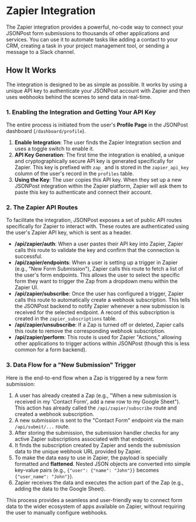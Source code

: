 # Zapier Integration

The Zapier integration provides a powerful, no-code way to connect your JSONPost form submissions to thousands of other applications and services. You can use it to automate tasks like adding a contact to your CRM, creating a task in your project management tool, or sending a message to a Slack channel.

## How It Works

The integration is designed to be as simple as possible. It works by using a unique API key to authenticate your JSONPost account with Zapier and then uses webhooks behind the scenes to send data in real-time.

### 1. Enabling the Integration and Getting Your API Key

The entire process is initiated from the user's **Profile Page** in the JSONPost dashboard (`/dashboard/profile`).

1.  **Enable Integration**: The user finds the Zapier Integration section and uses a toggle switch to enable it.
2.  **API Key Generation**: The first time the integration is enabled, a unique and cryptographically secure API key is generated specifically for Zapier. This key is prefixed with `zap_` and is stored in the `zapier_api_key` column of the user's record in the `profiles` table.
3.  **Using the Key**: The user copies this API key. When they set up a new JSONPost integration within the Zapier platform, Zapier will ask them to paste this key to authenticate and connect their account.

### 2. The Zapier API Routes

To facilitate the integration, JSONPost exposes a set of public API routes specifically for Zapier to interact with. These routes are authenticated using the user's Zapier API key, which is sent as a header.

-   **/api/zapier/auth**: When a user pastes their API key into Zapier, Zapier calls this route to validate the key and confirm that the connection is successful.
-   **/api/zapier/endpoints**: When a user is setting up a trigger in Zapier (e.g., "New Form Submission"), Zapier calls this route to fetch a list of the user's form endpoints. This allows the user to select the specific form they want to trigger the Zap from a dropdown menu within the Zapier UI.
-   **/api/zapier/subscribe**: Once the user has configured a trigger, Zapier calls this route to automatically create a webhook subscription. This tells the JSONPost backend to notify Zapier whenever a new submission is received for the selected endpoint. A record of this subscription is created in the `zapier_subscriptions` table.
-   **/api/zapier/unsubscribe**: If a Zap is turned off or deleted, Zapier calls this route to remove the corresponding webhook subscription.
-   **/api/zapier/perform**: This route is used for Zapier "Actions," allowing other applications to trigger actions within JSONPost (though this is less common for a form backend).

### 3. Data Flow for a "New Submission" Trigger

Here is the end-to-end flow when a Zap is triggered by a new form submission:

1.  A user has already created a Zap (e.g., "When a new submission is received in my 'Contact Form', add a new row to my Google Sheet"). This action has already called the `/api/zapier/subscribe` route and created a webhook subscription.
2.  A new submission is sent to the "Contact Form" endpoint via the main `/api/submit/...` route.
3.  After storing the submission, the submission handler checks for any active Zapier subscriptions associated with that endpoint.
4.  It finds the subscription created by Zapier and sends the submission data to the unique webhook URL provided by Zapier.
5.  To make the data easy to use in Zapier, the payload is specially formatted and **flattened**. Nested JSON objects are converted into simple key-value pairs (e.g., `{"user": {"name": "John"}}` becomes `{"user_name": "John"}`).
6.  Zapier receives the data and executes the action part of the Zap (e.g., adding the data to the Google Sheet).

This process provides a seamless and user-friendly way to connect form data to the wider ecosystem of apps available on Zapier, without requiring the user to manually configure webhooks.
